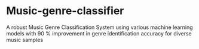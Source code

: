 # Music-genre-classifier
A robust Music Genre Classification System using various machine learning models with 90 % improvement in genre identification accuracy for diverse music samples
